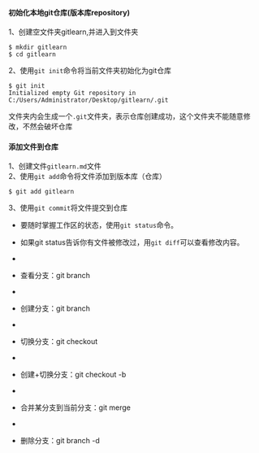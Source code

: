 #### 初始化本地git仓库(版本库repository)
1、创建空文件夹gitlearn,并进入到文件夹     

    $ mkdir gitlearn    
    $ cd gitlearn  

    
2、使用`git init`命令将当前文件夹初始化为git仓库   

    $ git init
    Initialized empty Git repository in C:/Users/Administrator/Desktop/gitlearn/.git
   文件夹内会生成一个`.git`文件夹，表示仓库创建成功，这个文件夹不能随意修改，不然会破坏仓库

#### 添加文件到仓库
1、创建文件`gitlearn.md`文件  
2、使用`git add`命令将文件添加到版本库（仓库）  
    
    $ git add gitlearn
3、使用`git commit`将文件提交到仓库

*  要随时掌握工作区的状态，使用`git status`命令。

*  如果git status告诉你有文件被修改过，用`git diff`可以查看修改内容。
*
*  查看分支：git branch
*
*  创建分支：git branch <name>
*
*  切换分支：git checkout <name>
*
*  创建+切换分支：git checkout -b <name>
*
*  合并某分支到当前分支：git merge <name>
*
*  删除分支：git branch -d <name>
